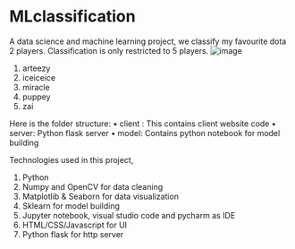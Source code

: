 # MLclassification

A data science and machine learning project, we classify my favourite dota 2 players. Classification is only restricted to 5 players.
![image](https://user-images.githubusercontent.com/83166263/149656337-bc911013-e7e2-41ae-8756-dec56202444d.png)

1.  arteezy
2.  iceiceice
3.  miracle
4.  puppey
5.  zai

Here is the folder structure:
•  client : This contains client website code
• server: Python flask server
• model: Contains python notebook for model building


Technologies used in this project,

1.  Python
2.  Numpy and OpenCV for data cleaning
3.  Matplotlib & Seaborn for data visualization
4.  Sklearn for model building
5.  Jupyter notebook, visual studio code and pycharm as IDE
6.  HTML/CSS/Javascript for UI
7.  Python flask for http server

